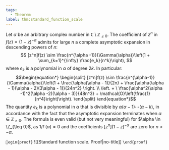 ```yaml
---
tags:
  - Theorem
label: thm:standard_function_scale
---
```

Let $\alpha$ be an arbitrary complex number in $\mathbb{C} \setminus \mathbb{Z}_{\leq 0}$. The coefficient of $z^n$ in $f(z) = (1-z)^{-\alpha}$ admits for large $n$ a complete asymptotic expansion in descending powers of $n$:
$$
[z^n]f(z) \sim \frac{n^{\alpha -1}}{\Gamma(\alpha)}\left(1 + \sum_{k=1}^{\infty} \frac{e_k}{n^k}\right),
$$
where $e_k$ is a polynomial in $\alpha$ of degree $2k$. In particular: 
$$\begin{equation*}
\begin{split}
[z^n]f(z) \sim \frac{n^{\alpha-1}}{\Gamma(\alpha)}\left(1 + \frac{\alpha(\alpha - 1)}{2n} + \frac{\alpha(\alpha - 1)(\alpha - 2)(3\alpha - 1)}{24n^2} \right. \\
\left. + \ \frac{\alpha^2(\alpha -1)^2(\alpha -2)(\alpha - 3)}{48n^3} + \mathcal{O}\left(\frac{1}{n^4}\right)\right).
\end{split}
\end{equation*}$$
The quantity $e_k$ is a polynomial in $\alpha$ that is divisible by $\alpha(\alpha - 1)\cdots(\alpha -k)$, in accordance with the fact that the asymptotic expansion terminates when $\alpha \in \mathbb{Z}_{\geq 0}$. The formula is even valid (but not very meaningful) for $\alpha \in \Z_{\leq 0}$, as $1/\Gamma(\alpha) = 0$ and the coefficients $[z^n](1-z)^{-\alpha}$ are zero for $n > -\alpha$.

`egin{proof}`
![[Standard function scale. Proof|no-title]]
`\end{proof}`
